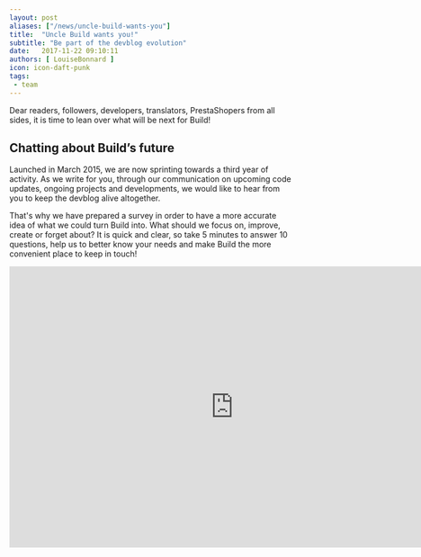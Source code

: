 ```yaml
---
layout: post
aliases: ["/news/uncle-build-wants-you"]
title:  "Uncle Build wants you!"
subtitle: "Be part of the devblog evolution"
date:   2017-11-22 09:10:11
authors: [ LouiseBonnard ]
icon: icon-daft-punk
tags:
 - team
---
```


Dear readers, followers, developers, translators, PrestaShopers from all sides, it is time to lean over what will be next for Build!


## Chatting about Build’s future

Launched in March 2015, we are now sprinting towards a third year of activity. As we write for you, through our communication on upcoming code updates, ongoing projects and developments, we would like to hear from you to keep the devblog alive altogether.

That's why we have prepared a survey in order to have a more accurate idea of what we could turn Build into. What should we focus on, improve, create or forget about? It is quick and clear, so take 5 minutes to answer 10 questions, help us to better know your needs and make Build the more convenient place to keep in touch!


<iframe src="https://docs.google.com/forms/d/e/1FAIpQLSdbpHf_5WQASxHQzSIl6PHtlSdQCwdiI75QITGoL_qwb_8-bw/viewform?embedded=true" width="796" height="500" frameborder="0" marginheight="0" marginwidth="0">Loading...</iframe>
